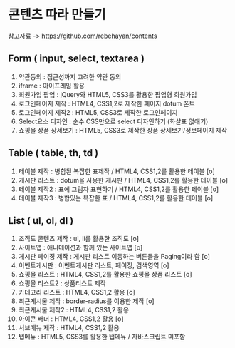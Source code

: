 # 콘텐츠 따라 만들기

참고자료 -> https://github.com/rebehayan/contents

## Form ( input, select, textarea )
1. 약관동의 : 접근성까지 고려한 약관 동의   
2. iframe : 아이프레임 활용   
3. 회원가입 팝업 : jQuery와 HTML5, CSS3를 활용한 팝업형 회원가입   
4. 로그인페이지 제작 : HTML4, CSS1,2로 제작한 페이지 dotum 폰트   
5. 로그인페이지 제작2 : HTML5, CSS3로 제작한 로그인페이지   
6. Select요소 디자인 : 순수 CSS만으로 select 디자인하기 (화살표 없애기)   
7. 쇼핑몰 상품 상세보기 : HTML5, CSS3로 제작한 상품 상세보기/정보페이지 제작   
   
## Table ( table, th, td )
1. 테이블 제작 : 병합된 복잡한 표제작 / HTML4, CSS1,2를 활용한 테이블   [o]
2. 게시판 리스트 : dotum을 사용한 게시판 / HTML4, CSS1,2를 활용한 테이블   [o] 
3. 테이블 제작2 : 표에 그림자 표현하기 / HTML4, CSS1,2를 활용한 테이블   [o]
4. 테이블 제작3 : 병합있는 복잡한 표 / HTML4, CSS1,2를 활용한 테이블   [o]
   
## List ( ul, ol, dl )
1. 조직도 콘텐츠 제작 : ul, li를 활용한 조직도   [o] 
2. 사이트맵 : 애니메이션과 함께 있는 사이트맵   [o]
3. 게시판 페이징 제작 : 게시판 리스트 이동하는 버튼들을 Paging이라 함  [o]  
4. 이벤트게시판 : 이벤트게시판 리스트, 페이징, 검색영역   [o]  
5. 쇼핑몰 리스트 : HTML4, CSS1,2를 활용한 쇼핑몰 상품 리스트   [o] 
6. 쇼핑몰 리스트2 : 상품리스트 제작    
7. 카테고리 리스트 : HTML4, CSS1,2 활용   [o]
8. 최근게시물 제작 : border-radius를 이용한 제작   [o] 
9. 최근게시물 제작2 : HTML4, CSS1,2 활용   
10. 아이콘 배너 : HTML4, CSS1,2 활용    [o] 
11. 서브메뉴 제작 : HTML4, CSS1,2 활용    
12. 탭메뉴 : HTML5, CSS3를 활용한 탭메뉴 / 자바스크립트 미포함     
   
